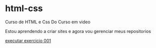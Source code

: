 # html-css
 Curso de HTML e Css Do Curso em video

Estou aprendendo a criar sites e agora vou gerenciar meus repositorios

<a href="https://edisongf.github.io/html-css/exercicios/ex001/index.html"> executar exercicio 001 </a>